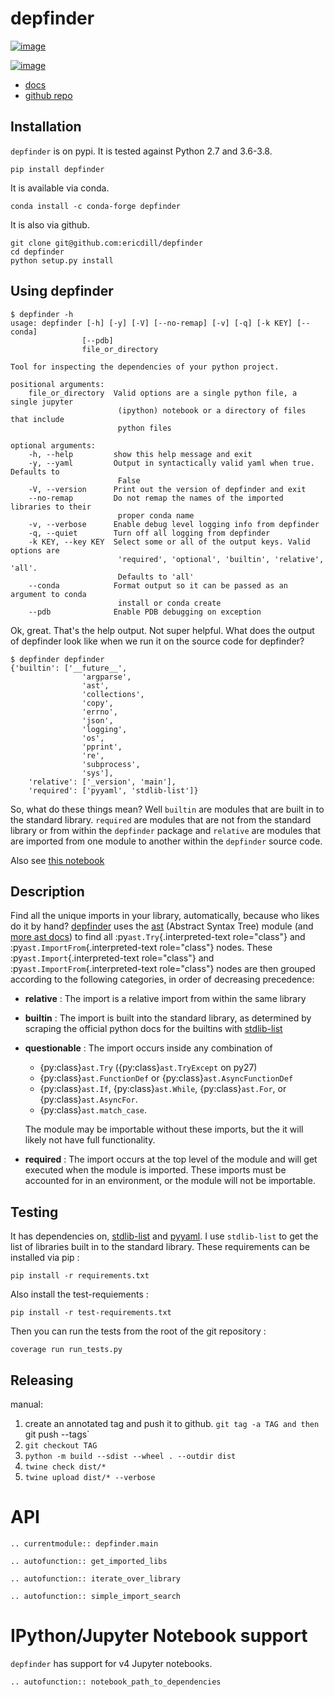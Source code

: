 # depfinder

[![image](https://github.com/ericdill/depfinder/actions/workflows/tests.yml/badge.svg)](https://github.com/ericdill/depfinder/actions/workflows/tests.yml)

[![image](http://codecov.io/github/ericdill/depfinder/coverage.svg?branch=main)](https://app.codecov.io/github/ericdill/depfinder?branch=main)

-   [docs](https://ericdill.github.io/depfinder)
-   [github repo](https://github.com/ericdill/depfinder)

## Installation

`depfinder` is on pypi. It is tested against Python 2.7 and 3.6-3.8.

```
pip install depfinder
```

It is available via conda.
```
conda install -c conda-forge depfinder
```

It is also via github.
```
git clone git@github.com:ericdill/depfinder
cd depfinder
python setup.py install
```

## Using depfinder

```
$ depfinder -h
usage: depfinder [-h] [-y] [-V] [--no-remap] [-v] [-q] [-k KEY] [--conda]
                [--pdb]
                file_or_directory

Tool for inspecting the dependencies of your python project.

positional arguments:
    file_or_directory  Valid options are a single python file, a single jupyter
                        (ipython) notebook or a directory of files that include
                        python files

optional arguments:
    -h, --help         show this help message and exit
    -y, --yaml         Output in syntactically valid yaml when true. Defaults to
                        False
    -V, --version      Print out the version of depfinder and exit
    --no-remap         Do not remap the names of the imported libraries to their
                        proper conda name
    -v, --verbose      Enable debug level logging info from depfinder
    -q, --quiet        Turn off all logging from depfinder
    -k KEY, --key KEY  Select some or all of the output keys. Valid options are
                        'required', 'optional', 'builtin', 'relative', 'all'.
                        Defaults to 'all'
    --conda            Format output so it can be passed as an argument to conda
                        install or conda create
    --pdb              Enable PDB debugging on exception
```

Ok, great. That's the help output. Not super helpful. What does the
output of depfinder look like when we run it on the source code for
depfinder?
```
$ depfinder depfinder
{'builtin': ['__future__',
                'argparse',
                'ast',
                'collections',
                'copy',
                'errno',
                'json',
                'logging',
                'os',
                'pprint',
                're',
                'subprocess',
                'sys'],
    'relative': ['_version', 'main'],
    'required': ['pyyaml', 'stdlib-list']}
```
So, what do these things mean? Well `builtin` are modules
that are built in to the standard library. `required` are
modules that are not from the standard library or from within the
`depfinder` package and `relative` are modules
that are imported from one module to another within the
`depfinder` source code.

Also see [this
notebook](https://github.com/ericdill/depfinder/blob/master/depfinder_usage.ipynb)

## Description

Find all the unique imports in your library, automatically, because who
likes do it by hand? [depfinder](https://github.com/ericdill/depfinder)
uses the [ast](https://docs.python.org/2/library/ast.html) (Abstract
Syntax Tree) module (and [more ast
docs](https://greentreesnakes.readthedocs.io/en/latest/)) to find all
:py`ast.Try`{.interpreted-text role="class"} and
:py`ast.ImportFrom`{.interpreted-text role="class"} nodes. These
:py`ast.Import`{.interpreted-text role="class"} and
:py`ast.ImportFrom`{.interpreted-text role="class"} nodes are then
grouped according to the following categories, in order of decreasing
precedence:

- **relative**
  : The import is a relative import from within the same library
- **builtin**
  : The import is built into the standard library, as determined by scraping the
    official python docs for the builtins with [stdlib-list](https://github.com/jackmaney/python-stdlib-list)
- **questionable**
  : The import occurs inside any combination of

    - {py:class}`ast.Try` ({py:class}`ast.TryExcept` on py27)
    - {py:class}`ast.FunctionDef` or {py:class}`ast.AsyncFunctionDef`
    - {py:class}`ast.If`, {py:class}`ast.While`, {py:class}`ast.For`, or
      {py:class}`ast.AsyncFor`.
    - {py:class}`ast.match_case`.

    The module may be importable without these imports, but the it will likely
    not have full functionality.
- **required**
  : The import occurs at the top level of the module and will get executed
    when the module is imported. These imports must be accounted for in an
    environment, or the module will not be importable.

## Testing

It has dependencies on,
[stdlib-list](https://github.com/jackmaney/python-stdlib-list) and
[pyyaml](https://pyyaml.org/wiki/PyYAML). I use `stdlib-list` to get the
list of libraries built in to the standard library. These requirements
can be installed via pip :

    pip install -r requirements.txt

Also install the test-requiements :

    pip install -r test-requirements.txt

Then you can run the tests from the root of the git repository :

    coverage run run_tests.py

## Releasing

manual:
1. create an annotated tag and push it to github. `git tag -a TAG and then `git push --tags`
1. `git checkout TAG`
1. `python -m build --sdist --wheel . --outdir dist`
1. `twine check dist/*`
1. `twine upload dist/* --verbose`

# API

```{eval-rst}
.. currentmodule:: depfinder.main
```

```{eval-rst}
.. autofunction:: get_imported_libs
```

```{eval-rst}
.. autofunction:: iterate_over_library
```

```{eval-rst}
.. autofunction:: simple_import_search
```

# IPython/Jupyter Notebook support

`depfinder` has support for v4 Jupyter notebooks.

```{eval-rst}
.. autofunction:: notebook_path_to_dependencies
```
